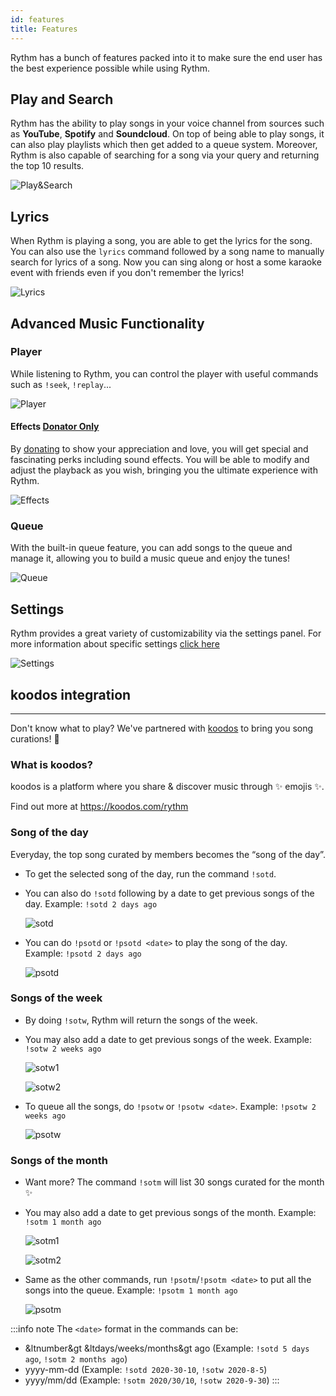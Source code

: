 ```yaml
---
id: features
title: Features
---
```


Rythm has a bunch of features packed into it to make sure the end user has the best experience possible while using Rythm.

## Play and Search
Rythm has the ability to play songs in your voice channel from sources such as **YouTube**, **Spotify** and **Soundcloud**. On top of being able to play songs, it can also play playlists which then get added to a queue system. Moreover, Rythm is also capable of searching for a song via your query and returning the top 10 results.

![Play&Search](/img/docs/features/play-search.png)

## Lyrics
When Rythm is playing a song, you are able to get the lyrics for the song. You can also use the `lyrics` command followed by a song name to manually search for lyrics of a song.
Now you can sing along or host a some karaoke event with friends even if you don't remember the lyrics!

![Lyrics](/img/docs/features/lyrics.png)

## Advanced Music Functionality 

### Player
While listening to Rythm, you can control the player with useful commands such as `!seek`, `!replay`...

![Player](/img/docs/features/player-feature.png)

#### Effects [Donator Only](https://rythmbot.co/donate?do)
By [donating](https://rythmbot.co/donate?do) to show your appreciation and love, you will get special and fascinating perks including sound effects. You will be able to modify and adjust the playback as you wish, bringing you the ultimate experience with Rythm.

![Effects](/img/docs/features/effects.png)

### Queue 
With the built-in queue feature, you can add songs to the queue and manage it, allowing you to build a music queue and enjoy the tunes!

![Queue](/img/docs/features/queue-feature.png)

## Settings
Rythm provides a great variety of customizability via the settings panel. For more information about specific settings [click here](/settings)

![Settings](/img/docs/features/settings.png)

## koodos integration
-----
Don't know what to play? We've partnered with [koodos](https://koodos.com/rythm) to bring you song curations! 🎉

### What is koodos?
koodos is a platform where you share & discover music through ✨ emojis ✨.

Find out more at https://koodos.com/rythm
### Song of the day
Everyday, the top song curated by members becomes the “song of the day”. 
  - To get the selected song of the day, run the command `!sotd`. 
  - You can also do `!sotd` following by a date to get previous songs of the day.
    Example: `!sotd 2 days ago`
    
    ![sotd](/img/docs/features/sotd.png)

  - You can do `!psotd` or `!psotd <date>` to play the song of the day.
    Example: `!psotd 2 days ago`
    
    ![psotd](/img/docs/features/psotd.png)
    
### Songs of the week
  - By doing `!sotw`, Rythm will return the songs of the week.
  - You may also add a date to get previous songs of the week. Example: `!sotw 2 weeks ago`
    
    ![sotw1](/img/docs/features/sotw1.png)
    
    ![sotw2](/img/docs/features/sotw2.png)
    
  - To queue all the songs, do `!psotw` or `!psotw <date>`.
    Example: `!psotw 2 weeks ago`
    
    ![psotw](/img/docs/features/psotw.png)

### Songs of the month
  - Want more? The command `!sotm` will list 30 songs curated for the month ✨
  - You may also add a date to get previous songs of the month. Example: `!sotm 1 month ago`
    
    ![sotm1](/img/docs/features/sotm1.png)
   
    ![sotm2](/img/docs/features/sotm2.png)
    
  - Same as the other commands, run `!psotm`/`!psotm <date>` to put all the songs into the queue.
    Example: `!psotm 1 month ago`
    
    ![psotm](/img/docs/features/psotm.png)
  
:::info note
The `<date>` format in the commands can be:
  - &ltnumber&gt &ltdays/weeks/months&gt ago (Example: `!sotd 5 days ago`, `!sotm 2 months ago`)
  - yyyy-mm-dd (Example: `!sotd 2020-30-10`, `!sotw 2020-8-5`)
  - yyyy/mm/dd (Example: `!sotm 2020/30/10`, `!sotw 2020-9-30`)
:::    
